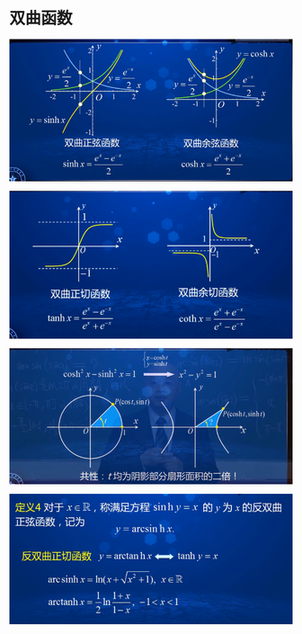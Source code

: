 # 双曲函数

![](vx_images/472862711238793.png)


![](vx_images/65862811226660.png)


![](vx_images/196293511246826.png)

![](vx_images/110273811239495.png)